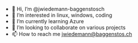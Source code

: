 - 👋 Hi, I’m @jwiedemann-baggenstosch
- 👀 I’m interested in linux, windows, coding
- 🌱 I’m currently learning Azure
- 💞️ I’m looking to collaborate on various projects
- 📫 How to reach me jwiedemann@baggenstos.ch

<!---
jwiedemann-baggenstosch/jwiedemann-baggenstosch is a ✨ special ✨ repository because its `README.md` (this file) appears on your GitHub profile.
You can click the Preview link to take a look at your changes.
--->
